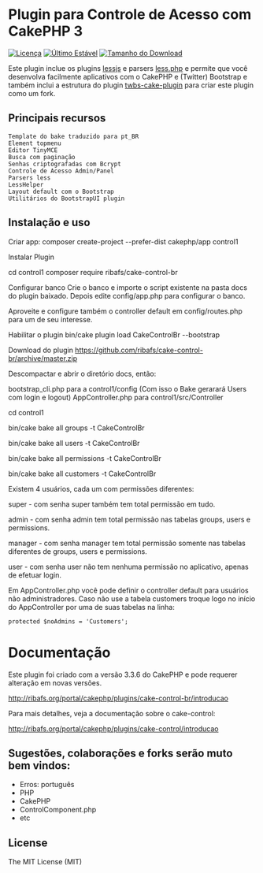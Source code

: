 Plugin para Controle de Acesso com CakePHP 3
===========================================

[![Licença](https://img.shields.io/packagist/l/doctrine/orm.svg?maxAge=2592000)](https://github.com/ribafs/cake-control-br/blob/master/LICENSE)
[![Último Estável](https://img.shields.io/packagist/v/elboletaire/twbs-cake-plugin.svg?style=flat-square)](https://packagist.org/packages/ribafs/cake-control-br)
[![Tamanho do Download](https://img.shields.io/crates/d/rustc-serialize.svg?maxAge=2592000)](https://github.com/ribafs/cake-control/releases)

Este plugin inclue os plugins
[lessjs](http://lesscss.org/#client-side-usage-browser-options) e parsers
[less.php](https://github.com/oyejorge/less.php#lessphp) e permite que você desenvolva facilmente aplicativos com o CakePHP e (Twitter) Bootstrap e também inclui a estrutura do plugin [twbs-cake-plugin](https://github.com/elboletaire/twbs-cake-plugin) para criar este plugin como um fork.

## Principais recursos
    Template do bake traduzido para pt_BR
    Element topmenu
    Editor TinyMCE
    Busca com paginação
    Senhas criptografadas com Bcrypt
    Controle de Acesso Admin/Panel
    Parsers less
    LessHelper
    Layout default com o Bootstrap
    Utilitários do BootstrapUI plugin
## Instalação e uso
Criar app:
composer create-project --prefer-dist cakephp/app control1

Instalar Plugin

cd control1
composer require ribafs/cake-control-br

Configurar banco
Crie o banco e importe o script existente na pasta docs do plugin baixado. Depois edite config/app.php para configurar o banco.

Aproveite e configure também o controller default em config/routes.php para um de seu interesse.

Habilitar o plugin
bin/cake plugin load CakeControlBr --bootstrap

Download do plugin
https://github.com/ribafs/cake-control-br/archive/master.zip

Descompactar e abrir o diretório docs, então:

bootstrap_cli.php para a control1/config (Com isso o Bake gerarará Users com login e logout)
AppController.php para control1/src/Controller


cd control1

bin/cake bake all groups -t CakeControlBr

bin/cake bake all users -t CakeControlBr

bin/cake bake all permissions -t CakeControlBr

bin/cake bake all customers -t CakeControlBr


Existem 4 usuários, cada um com permissões diferentes:

super - com senha super também tem total permissão em tudo.

admin - com senha admin tem total permissão nas tabelas groups, users e permissions.

manager - com senha manager tem total permissão somente nas tabelas diferentes de 
groups, users e permissions.

user - com senha user não tem nenhuma permissão no aplicativo, apenas de efetuar login.


Em AppController.php você pode definir o controller default para usuários não administradores. Caso não use a tabela customers troque logo no início do AppController por uma de suas tabelas na linha:

    protected $noAdmins = 'Customers';


# Documentação
Este plugin foi criado com a versão 3.3.6 do CakePHP e pode requerer alteração em novas versões.

http://ribafs.org/portal/cakephp/plugins/cake-control-br/introducao


Para mais detalhes, veja a documentação sobre o cake-control:

http://ribafs.org/portal/cakephp/plugins/cake-control/introducao 


## Sugestões, colaborações e forks serão muto bem vindos:

- Erros: português
- PHP
- CakePHP
- ControlComponent.php
- etc

License
-------

The MIT License (MIT)
